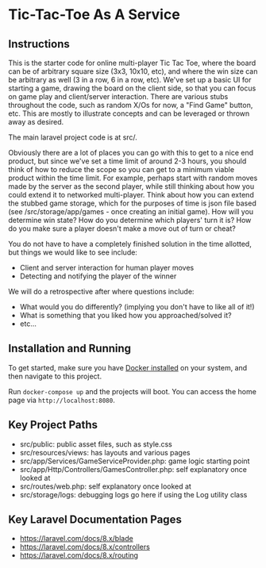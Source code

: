 # Tic-Tac-Toe As A Service


## Instructions

This is the starter code for online multi-player Tic Tac Toe, where the board can be of arbitrary square size
(3x3, 10x10, etc), and where the win size can be arbitrary as well (3 in a row, 6 in a row, etc). We've set up a
 basic UI for starting a game, drawing the board on the client side, so that you can focus on game play and client/server
interaction. There are various stubs throughout the code, such as random X/Os for now, a "Find Game" button, etc. This are mostly to illustrate concepts and can be leveraged or thrown away as desired.

The main laravel project code is at src/.

Obviously there are a lot of places you can go with this to get to a nice end product, but since we've set a time
limit of around 2-3 hours, you should think of how to reduce the scope so you can get to a minimum viable product
within the time limit. For example, perhaps start with random moves made by the server as the second player, while still
thinking about how you could extend it to networked multi-player. Think about how you can extend the stubbed game storage, which for the purposes of time is json file based (see /src/storage/app/games - once creating an initial game). How will you determine win state? How do you determine which players' turn it is? How do you make sure a player doesn't make a move out of turn or cheat?

You do not have to have a completely finished solution in the time allotted, but things we would like to see include:
- Client and server interaction for human player moves
- Detecting and notifying the player of the winner

We will do a retrospective after where questions include:
- What would you do differently? (implying you don't have to like all of it!)
- What is something that you liked how you approached/solved it?
- etc...

## Installation and Running
To get started, make sure you have [Docker installed](https://docs.docker.com/docker-for-mac/install/) on your system, and then navigate to this project.

Run `docker-compose up` and the projects will boot. You can access the home page via `http://localhost:8080`.

## Key Project Paths
- src/public: public asset files, such as style.css
- src/resources/views: has layouts and various pages
- src/app/Services/GameServiceProvider.php: game logic starting point
- src/app/Http/Controllers/GamesController.php: self explanatory once looked at
- src/routes/web.php: self explanatory once looked at
- src/storage/logs: debugging logs go here if using the Log utility class

## Key Laravel Documentation Pages
- https://laravel.com/docs/8.x/blade
- https://laravel.com/docs/8.x/controllers
- https://laravel.com/docs/8.x/routing